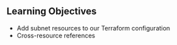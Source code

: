 ## Learning Objectives

* Add subnet resources to our Terraform configuration
* Cross-resource references
